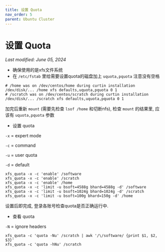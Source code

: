 ```yaml
---
title: 设置 Quota
nav_order: 5
parent: Ubuntu Cluster
---
```



# 设置 Quota
*Last modified: June 05, 2024*


- 确保使用的是xfs文件系统
- 在 `/etc/fstab` 里给需要设置quota的磁盘加上 `uquota,pquota` 注意没有空格

```
# /home was on /dev/centos/home during curtin installation
/dev/disk/... /home xfs defaults,uquota,pquota 0 1
# /scratch was on /dev/centos/scratch during curtin installation
/dev/disk/... /scratch xfs defaults,uquota,pquota 0 1
```

加完后重新 `mount` (需要先检查 `lsof /home` 和切断nfs), 检查 `mount` 的结果里, 应该有 `uquota,pquota` 参数

- 设置 quota

`-x` = expert mode

`-c` = command

`-u` = user quota

`-d` = default

```
xfs_quota -x -c 'enable' /software
xfs_quota -x -c 'enable' /scratch
xfs_quota -x -c 'enable' /home
xfs_quota -x -c 'limit -u bsoft=4588g bhard=4588g -d' /software
xfs_quota -x -c 'limit -u bsoft=1024g bhard=1024g -d' /scratch
xfs_quota -x -c 'limit -u bsoft=100g bhard=150g -d' /home
```

设置后即完成, 登录各账号检查quota是否正确运行中.

- 查看 quota

`-N` = ignore headers

```
xfs_quota -c 'quota -Nu' /scratch | awk '/\/software/ {print $1, $2, $3}'
xfs_quota -c 'quota -hNu' /scratch
```

